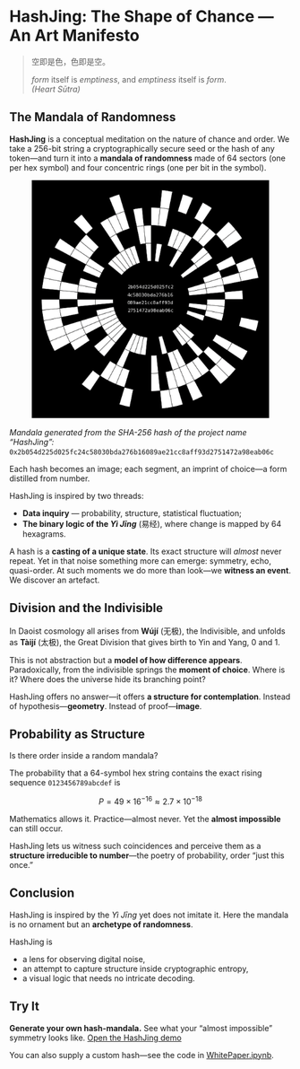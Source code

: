 # **HashJing: The Shape of Chance — An Art Manifesto**

> 空即是色，色即是空。
>  
> *form* itself is *emptiness*, and *emptiness* itself is *form*.  
> *(Heart Sūtra)*

## The Mandala of Randomness

**HashJing** is a conceptual meditation on the nature of chance and order.
We take a 256-bit string a cryptographically secure seed or the hash of any token—and turn it into a **mandala of randomness** made of 64 sectors (one per hex symbol) and four concentric rings (one per bit in the symbol).

<figure markdown>
<img src="pic/hashjing_mandala.png" alt="Mandala generated from the SHA-256 hash of the project name ‘HashJing’"/>
</figure>

*Mandala generated from the SHA-256 hash of the project name “HashJing”:*
`0x2b054d225d025fc24c58030bda276b16089ae21cc8aff93d2751472a98eab06c`

Each hash becomes an image; each segment, an imprint of choice—a form distilled from number.

HashJing is inspired by two threads:

* **Data inquiry** — probability, structure, statistical fluctuation;
* **The binary logic of the *Yì Jīng*** (易经), where change is mapped by 64 hexagrams.

A hash is a **casting of a unique state**. Its exact structure will *almost* never repeat.
Yet in that noise something more can emerge: symmetry, echo, quasi-order.
At such moments we do more than look—we **witness an event**. We discover an artefact.

## Division and the Indivisible

In Daoist cosmology all arises from **Wújí** (无极), the Indivisible, and unfolds as **Tàijí** (太极), the Great Division that gives birth to Yin and Yang, 0 and 1.

This is not abstraction but a **model of how difference appears**.
Paradoxically, from the indivisible springs the **moment of choice**. Where is it? Where does the universe hide its branching point?

HashJing offers no answer—it offers **a structure for contemplation**.
Instead of hypothesis—**geometry**. Instead of proof—**image**.

## Probability as Structure

Is there order inside a random mandala?

The probability that a 64-symbol hex string contains the exact rising sequence `0123456789abcdef` is

$$
P = 49 \times 16^{-16} \approx 2.7 \times 10^{-18}
$$

Mathematics allows it.
Practice—almost never.
Yet the **almost impossible** can still occur.

HashJing lets us witness such coincidences and perceive them as a **structure irreducible to number**—the poetry of probability, order “just this once.”

## Conclusion

HashJing is inspired by the *Yì Jīng* yet does not imitate it.
Here the mandala is no ornament but an **archetype of randomness**.

HashJing is

* a lens for observing digital noise,
* an attempt to capture structure inside cryptographic entropy,
* a visual logic that needs no intricate decoding.

## Try It

**Generate your own hash-mandala.**
See what your “almost impossible” symmetry looks like.
[Open the HashJing demo](https://datasattva.github.io/hashjing/)

You can also supply a custom hash—see the code in [WhitePaper.ipynb](https://github.com/DataSattva/hashjing/blob/main/WhitePaper.ipynb).

